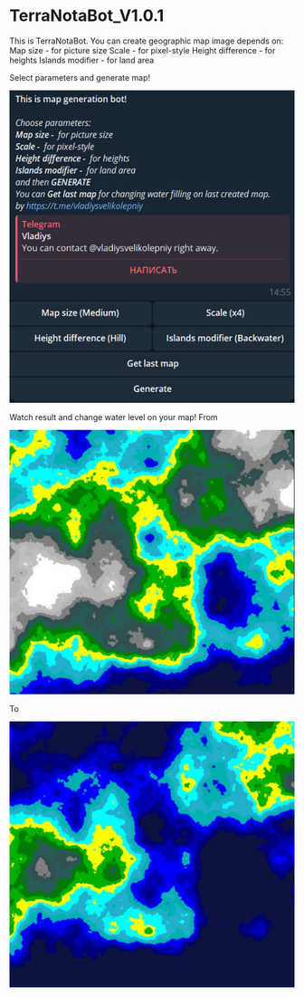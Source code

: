 # TerraNotaBot_V1.0.1

This is TerraNotaBot.
You can create geographic map image depends on:
Map size -  for picture size
Scale -  for pixel-style
Height difference -  for heights
Islands modifier -  for land area

Select parameters and generate map!

![Gen](ScreenshotsForReadme/start.png) 

Watch result and change water level on your map!
From

![Gen](ScreenshotsForReadme/basemap.png) 

To

![Gen](ScreenshotsForReadme/changemap.png)
